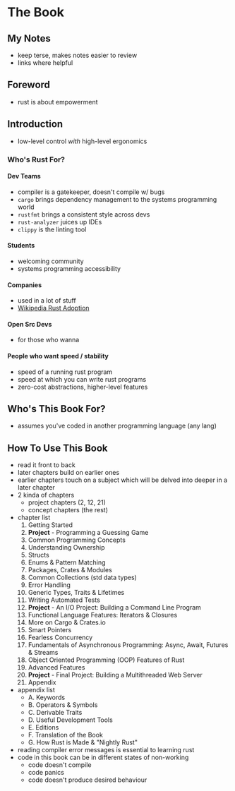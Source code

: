 # The Book
## My Notes
- keep terse, makes notes easier to review
- links where helpful

## Foreword
- rust is about empowerment

## Introduction
- low-level control *with* high-level ergonomics

### Who's Rust For?
#### Dev Teams
- compiler is a gatekeeper, doesn't compile w/ bugs
- `cargo` brings dependency management to the systems programming world
- `rustfmt` brings a consistent style across devs
- `rust-analyzer` juices up IDEs
- `clippy` is the linting tool

#### Students
- welcoming community
- systems programming accessibility

#### Companies
- used in a lot of stuff
- [Wikipedia Rust Adoption](https://en.wikipedia.org/wiki/Rust_(programming_language)#Adoption)

#### Open Src Devs
- for those who wanna

#### People who want speed / stability
- speed of a running rust program
- speed at which you can write rust programs
- zero-cost abstractions, higher-level features

## Who's This Book For?
- assumes you've coded in another programming language (any lang)

## How To Use This Book
- read it front to back
- later chapters build on earlier ones
- earlier chapters touch on a subject which will be delved into deeper in a later chapter
- 2 kinda of chapters
  - project chapters (2, 12, 21)
  - concept chapters (the rest)
- chapter list
  1.  Getting Started
  2.  **Project** - Programming a Guessing Game
  3.  Common Programming Concepts
  4.  Understanding Ownership
  5.  Structs
  6.  Enums & Pattern Matching
  7.  Packages, Crates & Modules
  8.  Common Collections (std data types)
  9.  Error Handling
  10. Generic Types, Traits & Lifetimes
  11. Writing Automated Tests
  12. **Project** - An I/O Project: Building a Command Line Program
  13. Functional Language Features: Iterators & Closures
  14. More on Cargo & Crates.io
  15. Smart Pointers
  16. Fearless Concurrency
  17. Fundamentals of Asynchronous Programming: Async, Await, Futures & Streams
  18. Object Oriented Programming (OOP) Features of Rust
  19. Advanced Features
  20. **Project** - Final Project: Building a Multithreaded Web Server
  21. Appendix
- appendix list
  - A. Keywords
  - B. Operators & Symbols
  - C. Derivable Traits
  - D. Useful Development Tools
  - E. Editions
  - F. Translation of the Book
  - G. How Rust is Made & "Nightly Rust"
- reading compiler error messages is essential to learning rust
- code in this book can be in different states of non-working
  - code doesn't compile
  - code panics
  - code doesn't produce desired behaviour
